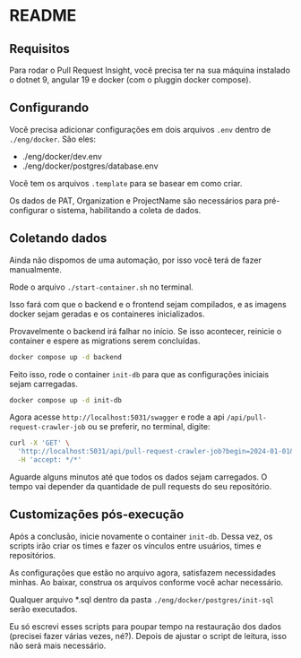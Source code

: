 # README

## Requisitos

Para rodar o Pull Request Insight, você precisa ter na sua máquina instalado o dotnet 9, angular 19 e docker (com o pluggin docker compose).

## Configurando

Você precisa adicionar configurações em dois arquivos `.env` dentro de `./eng/docker`. São eles:

- ./eng/docker/dev.env
- ./eng/docker/postgres/database.env

Você tem os arquivos `.template` para se basear em como criar.

Os dados de PAT, Organization e ProjectName são necessários para pré-configurar o sistema, habilitando a coleta de dados.

## Coletando dados

Ainda não dispomos de uma automação, por isso você terá de fazer manualmente.

Rode o arquivo `./start-container.sh` no terminal.

Isso fará com que o backend e o frontend sejam compilados, e as imagens docker sejam geradas e os containeres inicializados.

Provavelmente o backend irá falhar no início. Se isso acontecer, reinicie o container e espere as migrations serem concluídas.

```bash
docker compose up -d backend
```

Feito isso, rode o container `init-db` para que as configurações iniciais sejam carregadas.

```bash
docker compose up -d init-db
```

Agora acesse `http://localhost:5031/swagger` e rode a api `/api/pull-request-crawler-job` ou se preferir, no terminal, digite:

```bash
curl -X 'GET' \
  'http://localhost:5031/api/pull-request-crawler-job?begin=2024-01-01&end=2025-02-28&api-version=1.0' \
  -H 'accept: */*'
```

Aguarde alguns minutos até que todos os dados sejam carregados. O tempo vai depender da quantidade de pull requests do seu repositório.

## Customizações pós-execução

Após a conclusão, inicie novamente o container `init-db`. Dessa vez, os scripts irão criar os times e fazer os vínculos entre usuários, times e repositórios.

As configurações que estão no arquivo agora, satisfazem necessidades minhas. Ao baixar, construa os arquivos conforme você achar necessário.

Qualquer arquivo \*.sql dentro da pasta `./eng/docker/postgres/init-sql` serão executados.

Eu só escrevi esses scripts para poupar tempo na restauração dos dados (precisei fazer várias vezes, né?). Depois de ajustar o script de leitura, isso não será mais necessário.
